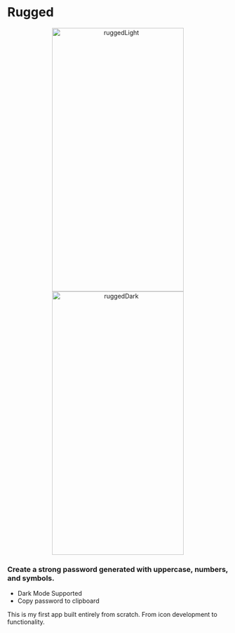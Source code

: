 # Rugged

<p align="center">
<img src="https://user-images.githubusercontent.com/2793158/70199891-bdfd0480-16c7-11ea-98ad-e916d5abf0c7.png" alt="ruggedLight"
title="rugged app light" width="300" height="600" />
<img src="https://user-images.githubusercontent.com/2793158/70199698-2e575600-16c7-11ea-80fd-65d1136e67ed.png" alt="ruggedDark"
title="rugged app dark" width="300" height="600" />
</p>

### Create a strong password generated with uppercase, numbers, and symbols. 

* Dark Mode Supported
* Copy password to clipboard


This is my first app built entirely from scratch. From icon development to functionality. 
